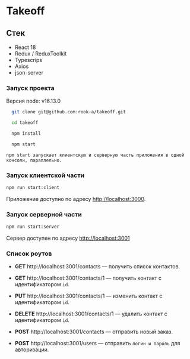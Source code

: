 # Takeoff

## Стек

- React 18
- Redux / ReduxToolkit
- Typescrips
- Axios
- json-server

### Запуск проекта

Версия node: v16.13.0

```bash
  git clone git@github.com:rook-a/takeoff.git

  cd takeoff

  npm install

  npm start
```

`npm start запускает клиентскую и серверную часть приложения в одной консоли, параллельно.`

### Запуск клиентской части

```bash
npm run start:client
```

Приложение доступно по адресу [http://localhost:3000](http://localhost:3000).

### Запуск серверной части

```bash
npm run start:server
```

Сервер доступен по адресу [http://localhost:3001](http://localhost:3001)

### Список роутов

- **GET** http://localhost:3001/contacts — получить список контактов.

- **GET** http://localhost:3001/contacts/1 — получить контакт c идентификатором `id`.

- **PUT** http://localhost:3001/contacts/1 — изменить контакт c идентификатором `id`.

- **DELETE** http://localhost:3001/contacts/1 — удалить контакт c идентификатором `id`.

- **POST** http://localhost:3001/contacts — отправить новый заказ.

- **POST** http://localhost:3001/users — отправить `логин и пароль` для авторизации.
